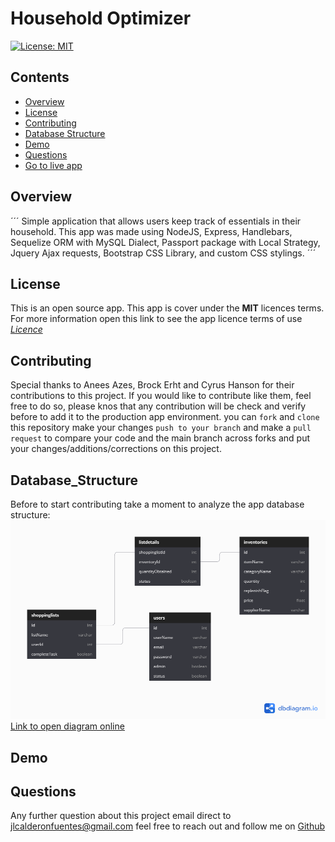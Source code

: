 # Household Optimizer
[![License: MIT](https://img.shields.io/badge/License-MIT-yellow.svg)](https://opensource.org/licenses/MIT)

## Contents
* [Overview](#Overview)
* [License](#License)
* [Contributing](#Contributing)
* [Database Structure](#Database_Structure)
* [Demo](#Demo)
* [Questions](#Questions)
* [Go to live app](https://vast-mesa-04959.herokuapp.com/)

## Overview
´´´
Simple application that allows users keep track of essentials in their household. This app was made using NodeJS, Express, Handlebars, Sequelize ORM with MySQL Dialect, Passport package with Local Strategy, Jquery Ajax requests, Bootstrap CSS Library, and custom CSS stylings.
´´´

## License
This is an open source app. This app is cover under the **MIT** licences terms. For more information open this link to see the app licence terms of use [*Licence*](https://opensource.org/licenses/MIT)

## Contributing
Special thanks to Anees Azes, Brock Erht and Cyrus Hanson for their contributions to this project. If you would like to contribute like them, feel free to do so, please knos that any contribution will be check and verify before to add it to the production app environment. you can `fork` and `clone` this repository make your changes `push to your branch` and make a `pull request` to compare your code and the main branch across forks and put your changes/additions/corrections on this project.

## Database_Structure
Before to start contributing take a moment to analyze the app database structure:
![Database Relationships](/public/img/Household_optimizer.png)
[Link to open diagram online](https://dbdiagram.io/d/5f8f1aa53a78976d7b78710f)

## Demo

## Questions
Any further question about this project email direct to <jlcalderonfuentes@gmail.com> feel free to reach out and follow me on [Github](https://github.com/jlcalderon)